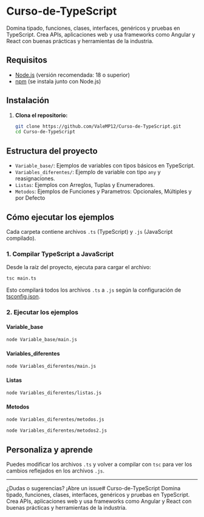 # Curso-de-TypeScript

Domina tipado, funciones, clases, interfaces, genéricos y pruebas en TypeScript. Crea APIs, aplicaciones web y usa frameworks como Angular y React con buenas prácticas y herramientas de la industria.

## Requisitos

- [Node.js](https://nodejs.org/) (versión recomendada: 18 o superior)
- [npm](https://www.npmjs.com/) (se instala junto con Node.js)

## Instalación

1. **Clona el repositorio:**
   ```sh
   git clone https://github.com/ValeMP12/Curso-de-TypeScript.git
   cd Curso-de-TypeScript
   ```

## Estructura del proyecto

- `Variable_base/`: Ejemplos de variables con tipos básicos en TypeScript.
- `Variables_diferentes/`: Ejemplo de variable con tipo `any` y reasignaciones.
- `Listas`: Ejemplos con Arreglos, Tuplas y Enumeradores.
- `Metodos`: Ejemplos de Funciones y Parametros: Opcionales, Múltiples y por Defecto 

## Cómo ejecutar los ejemplos

Cada carpeta contiene archivos `.ts` (TypeScript) y `.js` (JavaScript compilado).

### 1. Compilar TypeScript a JavaScript

Desde la raíz del proyecto, ejecuta para cargar el archivo:

```sh
tsc main.ts
```

Esto compilará todos los archivos `.ts` a `.js` según la configuración de [tsconfig.json](tsconfig.json).

### 2. Ejecutar los ejemplos

#### Variable_base

```sh
node Variable_base/main.js
```
#### Variables_diferentes

```sh
node Variables_diferentes/main.js
```

#### Listas

```sh
node Variables_diferentes/listas.js
```

#### Metodos

```sh
node Variables_diferentes/metodos.js
```
```sh
node Variables_diferentes/metodos2.js
```

## Personaliza y aprende

Puedes modificar los archivos `.ts` y volver a compilar con `tsc` para ver los cambios reflejados en los archivos `.js`.

---

¿Dudas o sugerencias? ¡Abre un issue# Curso-de-TypeScript
Domina tipado, funciones, clases, interfaces, genéricos y pruebas en TypeScript. Crea APIs, aplicaciones web y usa frameworks como Angular y React con buenas prácticas y herramientas de la industria.
